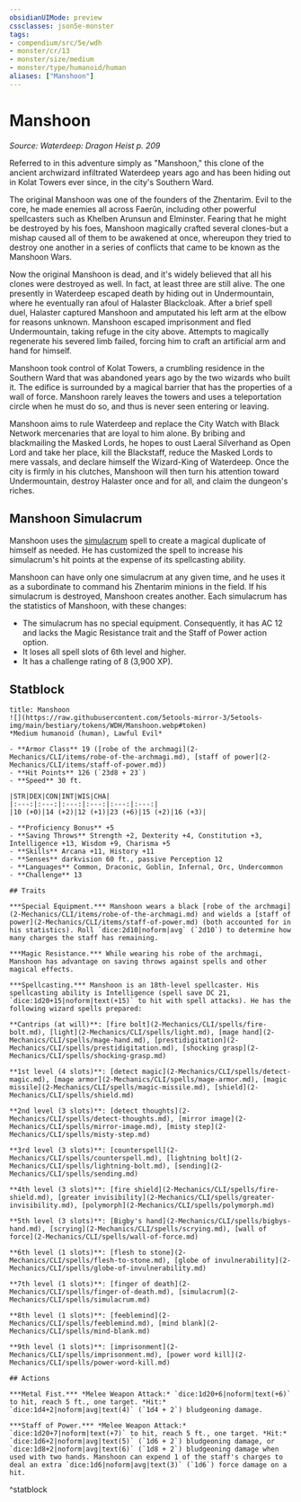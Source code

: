 ```yaml
---
obsidianUIMode: preview
cssclasses: json5e-monster
tags:
- compendium/src/5e/wdh
- monster/cr/13
- monster/size/medium
- monster/type/humanoid/human
aliases: ["Manshoon"]
---
```

# Manshoon
*Source: Waterdeep: Dragon Heist p. 209*  

Referred to in this adventure simply as "Manshoon," this clone of the ancient archwizard infiltrated Waterdeep years ago and has been hiding out in Kolat Towers ever since, in the city's Southern Ward.

The original Manshoon was one of the founders of the Zhentarim. Evil to the core, he made enemies all across Faerûn, including other powerful spellcasters such as Khelben Arunsun and Elminster. Fearing that he might be destroyed by his foes, Manshoon magically crafted several clones-but a mishap caused all of them to be awakened at once, whereupon they tried to destroy one another in a series of conflicts that came to be known as the Manshoon Wars.

Now the original Manshoon is dead, and it's widely believed that all his clones were destroyed as well. In fact, at least three are still alive. The one presently in Waterdeep escaped death by hiding out in Undermountain, where he eventually ran afoul of Halaster Blackcloak. After a brief spell duel, Halaster captured Manshoon and amputated his left arm at the elbow for reasons unknown. Manshoon escaped imprisonment and fled Undermountain, taking refuge in the city above. Attempts to magically regenerate his severed limb failed, forcing him to craft an artificial arm and hand for himself.

Manshoon took control of Kolat Towers, a crumbling residence in the Southern Ward that was abandoned years ago by the two wizards who built it. The edifice is surrounded by a magical barrier that has the properties of a wall of force. Manshoon rarely leaves the towers and uses a teleportation circle when he must do so, and thus is never seen entering or leaving.

Manshoon aims to rule Waterdeep and replace the City Watch with Black Network mercenaries that are loyal to him alone. By bribing and blackmailing the Masked Lords, he hopes to oust Laeral Silverhand as Open Lord and take her place, kill the Blackstaff, reduce the Masked Lords to mere vassals, and declare himself the Wizard-King of Waterdeep. Once the city is firmly in his clutches, Manshoon will then turn his attention toward Undermountain, destroy Halaster once and for all, and claim the dungeon's riches.

## Manshoon Simulacrum

Manshoon uses the [simulacrum](2-Mechanics/CLI/spells/simulacrum.md) spell to create a magical duplicate of himself as needed. He has customized the spell to increase his simulacrum's hit points at the expense of its spellcasting ability.

Manshoon can have only one simulacrum at any given time, and he uses it as a subordinate to command his Zhentarim minions in the field. If his simulacrum is destroyed, Manshoon creates another. Each simulacrum has the statistics of Manshoon, with these changes:

- The simulacrum has no special equipment. Consequently, it has AC 12 and lacks the Magic Resistance trait and the Staff of Power action option.  
- It loses all spell slots of 6th level and higher.  
- It has a challenge rating of 8 (3,900 XP).  

## Statblock

```ad-statblock
title: Manshoon
![](https://raw.githubusercontent.com/5etools-mirror-3/5etools-img/main/bestiary/tokens/WDH/Manshoon.webp#token)
*Medium humanoid (human), Lawful Evil*

- **Armor Class** 19 ([robe of the archmagi](2-Mechanics/CLI/items/robe-of-the-archmagi.md), [staff of power](2-Mechanics/CLI/items/staff-of-power.md))
- **Hit Points** 126 (`23d8 + 23`)
- **Speed** 30 ft.

|STR|DEX|CON|INT|WIS|CHA|
|:---:|:---:|:---:|:---:|:---:|:---:|
|10 (+0)|14 (+2)|12 (+1)|23 (+6)|15 (+2)|16 (+3)|

- **Proficiency Bonus** +5
- **Saving Throws** Strength +2, Dexterity +4, Constitution +3, Intelligence +13, Wisdom +9, Charisma +5
- **Skills** Arcana +11, History +11
- **Senses** darkvision 60 ft., passive Perception 12
- **Languages** Common, Draconic, Goblin, Infernal, Orc, Undercommon
- **Challenge** 13

## Traits

***Special Equipment.*** Manshoon wears a black [robe of the archmagi](2-Mechanics/CLI/items/robe-of-the-archmagi.md) and wields a [staff of power](2-Mechanics/CLI/items/staff-of-power.md) (both accounted for in his statistics). Roll `dice:2d10|noform|avg` (`2d10`) to determine how many charges the staff has remaining.

***Magic Resistance.*** While wearing his robe of the archmagi, Manshoon has advantage on saving throws against spells and other magical effects.

***Spellcasting.*** Manshoon is an 18th-level spellcaster. His spellcasting ability is Intelligence (spell save DC 21, `dice:1d20+15|noform|text(+15)` to hit with spell attacks). He has the following wizard spells prepared:

**Cantrips (at will)**: [fire bolt](2-Mechanics/CLI/spells/fire-bolt.md), [light](2-Mechanics/CLI/spells/light.md), [mage hand](2-Mechanics/CLI/spells/mage-hand.md), [prestidigitation](2-Mechanics/CLI/spells/prestidigitation.md), [shocking grasp](2-Mechanics/CLI/spells/shocking-grasp.md)

**1st level (4 slots)**: [detect magic](2-Mechanics/CLI/spells/detect-magic.md), [mage armor](2-Mechanics/CLI/spells/mage-armor.md), [magic missile](2-Mechanics/CLI/spells/magic-missile.md), [shield](2-Mechanics/CLI/spells/shield.md)

**2nd level (3 slots)**: [detect thoughts](2-Mechanics/CLI/spells/detect-thoughts.md), [mirror image](2-Mechanics/CLI/spells/mirror-image.md), [misty step](2-Mechanics/CLI/spells/misty-step.md)

**3rd level (3 slots)**: [counterspell](2-Mechanics/CLI/spells/counterspell.md), [lightning bolt](2-Mechanics/CLI/spells/lightning-bolt.md), [sending](2-Mechanics/CLI/spells/sending.md)

**4th level (3 slots)**: [fire shield](2-Mechanics/CLI/spells/fire-shield.md), [greater invisibility](2-Mechanics/CLI/spells/greater-invisibility.md), [polymorph](2-Mechanics/CLI/spells/polymorph.md)

**5th level (3 slots)**: [Bigby's hand](2-Mechanics/CLI/spells/bigbys-hand.md), [scrying](2-Mechanics/CLI/spells/scrying.md), [wall of force](2-Mechanics/CLI/spells/wall-of-force.md)

**6th level (1 slots)**: [flesh to stone](2-Mechanics/CLI/spells/flesh-to-stone.md), [globe of invulnerability](2-Mechanics/CLI/spells/globe-of-invulnerability.md)

**7th level (1 slots)**: [finger of death](2-Mechanics/CLI/spells/finger-of-death.md), [simulacrum](2-Mechanics/CLI/spells/simulacrum.md)

**8th level (1 slots)**: [feeblemind](2-Mechanics/CLI/spells/feeblemind.md), [mind blank](2-Mechanics/CLI/spells/mind-blank.md)

**9th level (1 slots)**: [imprisonment](2-Mechanics/CLI/spells/imprisonment.md), [power word kill](2-Mechanics/CLI/spells/power-word-kill.md)

## Actions

***Metal Fist.*** *Melee Weapon Attack:* `dice:1d20+6|noform|text(+6)` to hit, reach 5 ft., one target. *Hit:* `dice:1d4+2|noform|avg|text(4)` (`1d4 + 2`) bludgeoning damage.

***Staff of Power.*** *Melee Weapon Attack:* `dice:1d20+7|noform|text(+7)` to hit, reach 5 ft., one target. *Hit:* `dice:1d6+2|noform|avg|text(5)` (`1d6 + 2`) bludgeoning damage, or `dice:1d8+2|noform|avg|text(6)` (`1d8 + 2`) bludgeoning damage when used with two hands. Manshoon can expend 1 of the staff's charges to deal an extra `dice:1d6|noform|avg|text(3)` (`1d6`) force damage on a hit.
```
^statblock